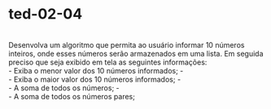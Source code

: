 # ted-02-04
<br/>
Desenvolva um algoritmo que permita ao usuário informar 10 números inteiros, onde esses números serão armazenados em uma lista. Em seguida preciso que seja exibido em tela as seguintes informações:
<br/>
 - Exiba o menor valor dos 10 números informados;
 - <br/>
 - Exiba o maior valor dos 10 números informados;
 - <br/>
 - A soma de todos os números;
 - <br/>
 - A soma de todos os números pares;

